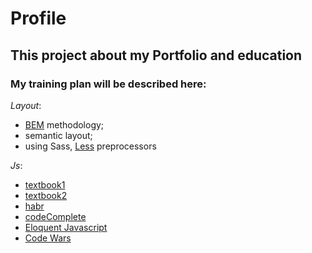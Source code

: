 # Profile

## This project about my Portfolio and education

### My training plan will be described here:

*Layout*: 

- [BEM] methodology;
- semantic layout;
- using Sass, [Less] preprocessors 

*Js*:

- [textbook1]
- [textbook2]
- [habr]
- [codeComplete]
- [Eloquent Javascript]
- [Code Wars]


[Less]: https://mrmlnc.gitbooks.io/less-guidebook-for-beginners/content/chapter_2/homework.html
[textbook1]: https://learn.javascript.ru
[textbook2]: https://github.com/azat-io/you-dont-know-js-ru/blob/master/up%20%26%20going/ch1.md
[habr]: https://habr.com/ru/company/ruvds/blog/429552/
[codeComplete]: https://habr.com/ru/post/77471/
[BEM]: https://habr.com/ru/company/yandex/blog/276035/
[Eloquent Javascript]: https://habr.com/ru/post/240219/
[Code Wars]: https://www.codewars.com
